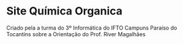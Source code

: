 # Site Química Organica

Criado pela a turma do 3º Informática do IFTO Campuns Paraíso do Tocantins
sobre a Orientação do Prof. River Magalhães

